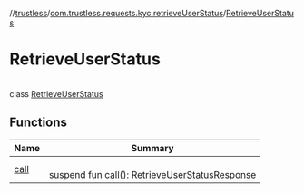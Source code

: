 //[trustless](../../../index.md)/[com.trustless.requests.kyc.retrieveUserStatus](../index.md)/[RetrieveUserStatus](index.md)

# RetrieveUserStatus

\
class [RetrieveUserStatus](index.md)

## Functions

| Name | Summary |
|---|---|
| [call](call.md) | <br>suspend fun [call](call.md)(): [RetrieveUserStatusResponse](../-retrieve-user-status-response/index.md) |
